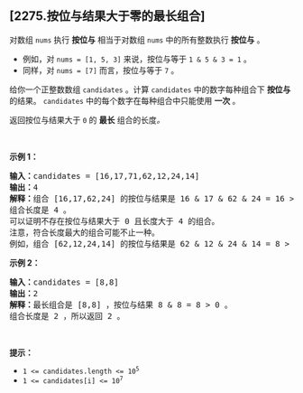 ## [2275.按位与结果大于零的最长组合]
<p>对数组&nbsp;<code>nums</code> 执行 <strong>按位与</strong> 相当于对数组&nbsp;<code>nums</code> 中的所有整数执行 <strong>按位与</strong> 。</p>

<ul>
	<li>例如，对 <code>nums = [1, 5, 3]</code> 来说，按位与等于 <code>1 &amp; 5 &amp; 3 = 1</code> 。</li>
	<li>同样，对 <code>nums = [7]</code> 而言，按位与等于 <code>7</code> 。</li>
</ul>

<p>给你一个正整数数组 <code>candidates</code> 。计算 <code>candidates</code> 中的数字每种组合下 <strong>按位与</strong> 的结果。 <code>candidates</code> 中的每个数字在每种组合中只能使用 <strong>一次</strong> 。</p>

<p>返回按位与结果大于 <code>0</code> 的 <strong>最长</strong> 组合的长度<em>。</em></p>

<p>&nbsp;</p>

<p><strong>示例 1：</strong></p>

<pre>
<strong>输入：</strong>candidates = [16,17,71,62,12,24,14]
<strong>输出：</strong>4
<strong>解释：</strong>组合 [16,17,62,24] 的按位与结果是 16 &amp; 17 &amp; 62 &amp; 24 = 16 &gt; 0 。
组合长度是 4 。
可以证明不存在按位与结果大于 0 且长度大于 4 的组合。
注意，符合长度最大的组合可能不止一种。
例如，组合 [62,12,24,14] 的按位与结果是 62 &amp; 12 &amp; 24 &amp; 14 = 8 &gt; 0 。
</pre>

<p><strong>示例 2：</strong></p>

<pre>
<strong>输入：</strong>candidates = [8,8]
<strong>输出：</strong>2
<strong>解释：</strong>最长组合是 [8,8] ，按位与结果 8 &amp; 8 = 8 &gt; 0 。
组合长度是 2 ，所以返回 2 。
</pre>

<p>&nbsp;</p>

<p><strong>提示：</strong></p>

<ul>
	<li><code>1 &lt;= candidates.length &lt;= 10<sup>5</sup></code></li>
	<li><code>1 &lt;= candidates[i] &lt;= 10<sup>7</sup></code></li>
</ul>
